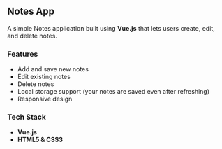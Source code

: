 ## Notes App

A simple Notes application built using **Vue.js** that lets users create, edit, and delete notes.

### Features

* Add and save new notes
* Edit existing notes
* Delete notes
* Local storage support (your notes are saved even after refreshing)
* Responsive design

### Tech Stack

* **Vue.js**
* **HTML5 & CSS3**
